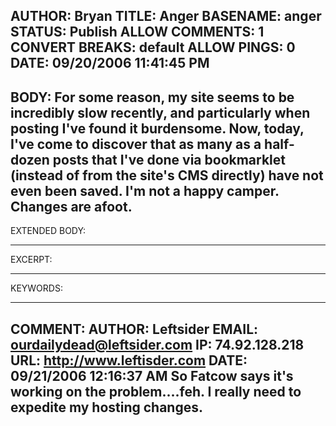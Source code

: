 AUTHOR: Bryan
TITLE: Anger
BASENAME: anger
STATUS: Publish
ALLOW COMMENTS: 1
CONVERT BREAKS: __default__
ALLOW PINGS: 0
DATE: 09/20/2006 11:41:45 PM
-----
BODY:
For some reason, my site seems to be incredibly slow recently, and particularly when posting I've found it burdensome. Now, today, I've come to discover that as many as a half-dozen posts that I've done via bookmarklet (instead of from the site's CMS directly) have not even been saved. I'm not a happy camper. Changes are afoot.
-----
EXTENDED BODY:

-----
EXCERPT:

-----
KEYWORDS:

-----

COMMENT:
AUTHOR: Leftsider
EMAIL: ourdailydead@leftsider.com
IP: 74.92.128.218
URL: http://www.leftisder.com
DATE: 09/21/2006 12:16:37 AM
So Fatcow says it's working on the problem....feh. I really need to expedite my hosting changes.
-----


